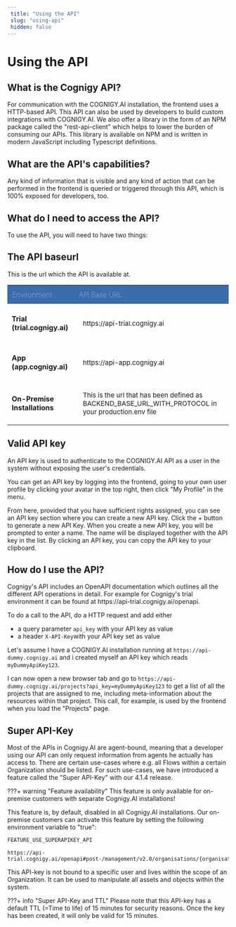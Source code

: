 ```yaml
---
 title: "Using the API" 
 slug: "using-api" 
 hidden: false 
---
```

# Using the API

<!-- table styling -->
<style>
table {
  width: 100%;
}
table th {
  background: #3b6cac;
  color: white;
  padding: 11px; 
  font-size: 16px; 
  text-align: left; 
  font-weight: lighter;
}
 table td {
  padding: 20px;
  font-size: 15px;
}
 table .type {
   font-weight: bold;
   font-size: 16px;
 }
</style>

## What is the Cognigy API?

<div class="divider"></div>


For communication with the COGNIGY.AI installation, the frontend uses a HTTP-based API.
This API can also be used by developers to build custom integrations with COGNIGY.AI. We also offer a library in the form of an NPM package called the "rest-api-client" which helps to lower the burden of consuming our APIs. This library is available on NPM and is written in modern JavaScript including Typescript definitions.

## What are the API's capabilities?

<div class="divider"></div>

Any kind of information that is visible and any kind of action that can be performed in the frontend is queried or triggered through this API, which is 100% exposed for developers, too. 

## What do I need to access the API?

<div class="divider"></div>


To use the API, you will need to have two things:

## The API baseurl
This is the url which the API is available at.

<table>
	<tbody>
		<tr>
			<th>Environment</th>
			<th>API Base URL</th>
		</tr>
		<tr>
			<td class="type" style="vertical-align: middle; padding: 10px;">Trial (trial.cognigy.ai)</td>
			<td style="padding: 20px;"><p>https://api-trial.cognigy.ai</p>
			</td>
		</tr>
		<tr>
			<td class="type" style="vertical-align: middle; padding: 10px;">App (app.cognigy.ai)</td>
			<td style="padding: 20px;"><p>https://api-app.cognigy.ai</p>
			</td>
		</tr>
		<tr>
			<td class="type" style="vertical-align: middle; padding: 10px;">On-Premise Installations</td>
			<td style="padding: 20px;">This is the url that has been defined as BACKEND_BASE_URL_WITH_PROTOCOL in your production.env file</td>
		</tr>
	</tbody>
</table>

## Valid API key

An API key is used to authenticate to the COGNIGY.AI API as a user in the system without exposing the user's credentials.

You can get an API key by logging into the frontend, going to your own user profile by clicking your avatar in the top right, then click "My Profile" in the menu.

From here, provided that you have sufficient rights assigned, you can see an API key section where you can create a new API key. Click the + button to generate a new API Key. When you create a new API key, you will be prompted to enter a name. The name will be displayed together with the API key in the list.
By clicking an API key, you can copy the API key to your clipboard.

<div style="margin-bottom: 120px"/>

## How do I use the API?
<div class="divider"></div>
Cognigy's API includes an OpenAPI documentation which outlines all the different API operations in detail. For example for Cognigy's trial environment it can be found at https://api-trial.cognigy.ai/openapi.

To do a call to the API, do a HTTP request and add either
- a query parameter `api_key` with your API key as value
- a header `X-API-Key`with your API key set as value

Let's assume I have a COGNIGY.AI installation running at `https://api-dummy.cognigy.ai` and i created myself an API key which reads `myDummyApiKey123`. 

I can now open a new browser tab and go to `https://api-dummy.cognigy.ai/projects?api_key=myDummyApiKey123` to get a list of all the projects that are assigned to me, including meta-information about the resources within that project.
This call, for example, is used by the frontend when you load the "Projects" page.

## Super API-Key

<div class="divider"></div>

Most of the APIs in Cognigy.AI are agent-bound, meaning that a developer using our API can only request information from agents he actually has access to. There are certain use-cases where e.g. all Flows within a certain Organization should be listed. For such use-cases, we have introduced a feature called the "Super API-Key" with our 4.1.4 release.

???+ warning "Feature availability"
    This feature is only available for on-premise customers with separate Cognigy.AI installations!

This feature is, by default, disabled in all Cognigy.AI installations. Our on-premise customers can activate this feature by setting the following environment variable to "true":

````JavaScript
FEATURE_USE_SUPERAPIKEY_API
````

````
https://api-trial.cognigy.ai/openapi#post-/management/v2.0/organisations/{organisationId}/apikeys
````

This API-key is not bound to a specific user and lives within the scope of an Organization. It can be used to manipulate all assets and objects within the system.

???+ info "Super API-Key and TTL"
    Please note that this API-key has a default TTL (=Time to life) of 15 minutes for security reasons. Once the key has been created, it will only be valid for 15 minutes.